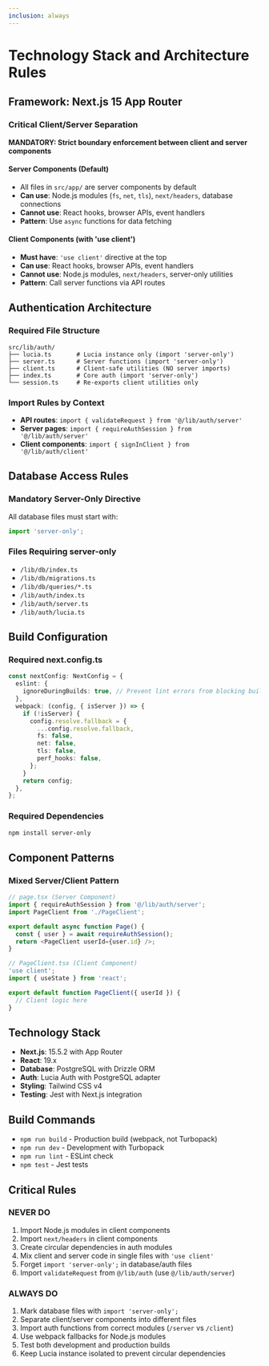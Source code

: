 ```yaml
---
inclusion: always
---
```


# Technology Stack and Architecture Rules

## Framework: Next.js 15 App Router

### Critical Client/Server Separation

**MANDATORY: Strict boundary enforcement between client and server components**

#### Server Components (Default)

- All files in `src/app/` are server components by default
- **Can use**: Node.js modules (`fs`, `net`, `tls`), `next/headers`, database connections
- **Cannot use**: React hooks, browser APIs, event handlers
- **Pattern**: Use `async` functions for data fetching

#### Client Components (with 'use client')

- **Must have**: `'use client'` directive at the top
- **Can use**: React hooks, browser APIs, event handlers
- **Cannot use**: Node.js modules, `next/headers`, server-only utilities
- **Pattern**: Call server functions via API routes

## Authentication Architecture

### Required File Structure

```text
src/lib/auth/
├── lucia.ts       # Lucia instance only (import 'server-only')
├── server.ts      # Server functions (import 'server-only')
├── client.ts      # Client-safe utilities (NO server imports)
├── index.ts       # Core auth (import 'server-only')
└── session.ts     # Re-exports client utilities only
```

### Import Rules by Context

- **API routes**: `import { validateRequest } from '@/lib/auth/server'`
- **Server pages**: `import { requireAuthSession } from '@/lib/auth/server'`
- **Client components**: `import { signInClient } from '@/lib/auth/client'`

## Database Access Rules

### Mandatory Server-Only Directive

All database files must start with:

```typescript
import 'server-only';
```

### Files Requiring server-only

- `/lib/db/index.ts`
- `/lib/db/migrations.ts`
- `/lib/db/queries/*.ts`
- `/lib/auth/index.ts`
- `/lib/auth/server.ts`
- `/lib/auth/lucia.ts`

## Build Configuration

### Required next.config.ts

```typescript
const nextConfig: NextConfig = {
  eslint: {
    ignoreDuringBuilds: true, // Prevent lint errors from blocking builds
  },
  webpack: (config, { isServer }) => {
    if (!isServer) {
      config.resolve.fallback = {
        ...config.resolve.fallback,
        fs: false,
        net: false,
        tls: false,
        perf_hooks: false,
      };
    }
    return config;
  },
};
```

### Required Dependencies

```bash
npm install server-only
```

## Component Patterns

### Mixed Server/Client Pattern

```typescript
// page.tsx (Server Component)
import { requireAuthSession } from '@/lib/auth/server';
import PageClient from './PageClient';

export default async function Page() {
  const { user } = await requireAuthSession();
  return <PageClient userId={user.id} />;
}

// PageClient.tsx (Client Component)
'use client';
import { useState } from 'react';

export default function PageClient({ userId }) {
  // Client logic here
}
```

## Technology Stack

- **Next.js**: 15.5.2 with App Router
- **React**: 19.x
- **Database**: PostgreSQL with Drizzle ORM
- **Auth**: Lucia Auth with PostgreSQL adapter
- **Styling**: Tailwind CSS v4
- **Testing**: Jest with Next.js integration

## Build Commands

- `npm run build` - Production build (webpack, not Turbopack)
- `npm run dev` - Development with Turbopack
- `npm run lint` - ESLint check
- `npm test` - Jest tests

## Critical Rules

### NEVER DO

1. Import Node.js modules in client components
2. Import `next/headers` in client components
3. Create circular dependencies in auth modules
4. Mix client and server code in single files with `'use client'`
5. Forget `import 'server-only';` in database/auth files
6. Import `validateRequest` from `@/lib/auth` (use `@/lib/auth/server`)

### ALWAYS DO

1. Mark database files with `import 'server-only';`
2. Separate client/server components into different files
3. Import auth functions from correct modules (`/server` vs `/client`)
4. Use webpack fallbacks for Node.js modules
5. Test both development and production builds
6. Keep Lucia instance isolated to prevent circular dependencies